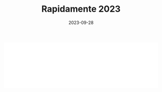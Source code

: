 ﻿---
layout: torneo
title:  "Rapidamente 2023"
date:   2023-09-28
---
<script>
  function resizeIframe(obj) {
    obj.style.height = obj.contentWindow.document.documentElement.scrollHeight + 'px';
  }
</script>
<iframe src="Grp1-Rd8.html" style="
    display: block;
    width: 100%;
    border: none;" frameborder="0" scrolling="no" onload="resizeIframe(this)"></iframe>